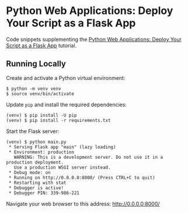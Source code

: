# Python Web Applications: Deploy Your Script as a Flask App

Code snippets supplementing the [Python Web Applications: Deploy Your Script as a Flask App](https://realpython.com/python-web-applications/) tutorial.

## Running Locally

Create and activate a Python virtual environment:

```shell
$ python -m venv venv
$ source venv/bin/activate
```

Update `pip` and install the required dependencies:

```shell
(venv) $ pip install -U pip
(venv) $ pip install -r requirements.txt
```

Start the Flask server:

```shell
(venv) $ python main.py
 * Serving Flask app "main" (lazy loading)
 * Environment: production
   WARNING: This is a development server. Do not use it in a production deployment.
   Use a production WSGI server instead.
 * Debug mode: on
 * Running on http://0.0.0.0:8000/ (Press CTRL+C to quit)
 * Restarting with stat
 * Debugger is active!
 * Debugger PIN: 339-986-221
```

Navigate your web browser to this address: <http://0.0.0.0:8000/>
